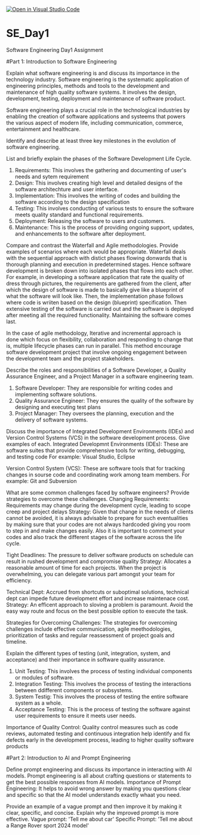 [![Open in Visual Studio Code](https://classroom.github.com/assets/open-in-vscode-2e0aaae1b6195c2367325f4f02e2d04e9abb55f0b24a779b69b11b9e10269abc.svg)](https://classroom.github.com/online_ide?assignment_repo_id=15567589&assignment_repo_type=AssignmentRepo)
# SE_Day1
Software Engineering Day1 Assignment

#Part 1: Introduction to Software Engineering

Explain what software engineering is and discuss its importance in the technology industry.
Software engineering is the systematic application of engineering principles, methods and tools to the development and maintenance of high quality software systems. It involves the design, development, testing, deployment and maintenance of software product.

Software engineering plays a crucial role in the technological industries by enabling the creation of software applications and systeems that powers the various aspect of modern life, including communication, commerce, entertainment and healthcare.

Identify and describe at least three key milestones in the evolution of software engineering.


List and briefly explain the phases of the Software Development Life Cycle.
1. Requirements: This involves the gathering and documenting of user's needs and sytem requirement
2. Design: This involves creating high level and detailed designs of the software architechture and user interface.
3. Implementation: This involves the writing of codes and building the software according to the design specification
4. Testing: This involves conducting of various tests to ensure the software meets quality standard and functional requirements.
5. Deployment: Releasing the software to users and customers.
6. Maintenance: This is the process of providing ongoing support, updates, and enhancements to the software after deployment.

Compare and contrast the Waterfall and Agile methodologies. Provide examples of scenarios where each would be appropriate.
Waterfall deals with the sequential approach with distict phases flowing donwards that is thorough planning and execution in predetermined stages. Hence software development is broken down into isolated phases that flows into each other. For example, in developing a software application that rate the quality of dress through pictures, the requirements are gathered from the client, after which the design of software is made to basically give like a blueprint of what the software will look like. Then, the implementation phase follows where code is wriiten based on the design (blueprint) specification. Then extensive testing of the software is carried out and the software is deployed after meeting all the required functionality. Maintaining the software comes last.

In the case of agile methodology, Iterative and incremental approach is done which focus on flexibility, collaboration and responding to change that is, multiple lifecycle phases can run in parallel. This method encourage software development project that involve ongoing engagement between the development team and the project stakeholders.

Describe the roles and responsibilities of a Software Developer, a Quality Assurance Engineer, and a Project Manager in a software engineering team.
1. Software Developer: They are responsible for writing codes and implementing software solutions.
2. Quality Assurance Engineer: They ensures the quality of the software by designing and executing test plans
3. Project Manager: They oversees the planning, execution and the delivery of software systems.

Discuss the importance of Integrated Development Environments (IDEs) and Version Control Systems (VCS) in the software development process. Give examples of each.
Integrated Developmnt Environments (IDEs): These are software suites that provide comprehensive tools for writing, debugging, and testing code
For example: Visual Studio, Eclipse 

Version Control System (VCS): These are software tools that for tracking changes in sourse code and coordinating work among team members.
For example: Git and Subversion

What are some common challenges faced by software engineers? Provide strategies to overcome these challenges.
Changing Requirements: Requirements may change during the development cycle, leading to scope creep and project delays
Strategy: Given that change in the needs of clients cannot be avoided, it is always advisable to prepare for such eventualities by making sure that your codes are not always hardcoded giving you room to step in and make changes easily. Also it is important to comment your codes and also track the different stages of the software across the life cycle.

Tight Deadlines: The pressure to deliver software products on schedule can result in rushed development and compromise quality
Strategy: Allocates a reasonable amount of time for each projects. When the project is overwhelming, you can delegate various part amongst your team for efficiency.

Technical Dept: Accrued from shortcuts or suboptimal solutions, technical dept can impede future development effort and increase maintenace cost.
Strategy: An efficent approach to sloving a problem is paramount. Avoid the easy way route and focus on the best possible option to execute the task.

Strategies for Overcoming Challenges: The strategies for overcoming challenges include effective communication, agile meethodologies, prioritization of tasks and regular reassessment of project goals and timeline.

Explain the different types of testing (unit, integration, system, and acceptance) and their importance in software quality assurance.
1. Unit Testing: This involves the process of testing individual components or modules of software.
2. Integration Testing: This involves the process of testing the interactions between ddifferent components or subsystems.
3. System Testig: This involves the process of testing the entire software system as a whole.
4. Acceptance Testing: This is the process of testing the software against user requirements to ensure it meets user needs.

Importance of Quality Control: Quality control measures such as code reviews, automated testing and continuous integration help identify and fix defects early in the development process, leading to higher quality software products

#Part 2: Introduction to AI and Prompt Engineering


Define prompt engineering and discuss its importance in interacting with AI models.
Prompt engineering is all about crafting questions or statements to get the best possible responses from AI models.
Importance of Prompt Engineering: It helps to avoid wrong answer by making you questions clear and specific so that the AI model understands exactly whaat you need.

Provide an example of a vague prompt and then improve it by making it clear, specific, and concise. Explain why the improved prompt is more effective.
Vague prompt: 'Tell me about car'
Specific Prompt: 'Tell me about a Range Rover sport 2024 model'
